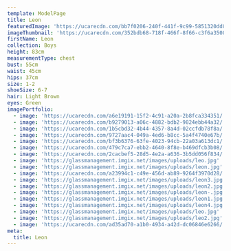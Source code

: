 ```yaml
---
template: ModelPage
title: Leon
featuredImage: 'https://ucarecdn.com/bb7f0206-240f-441f-9c99-5851320dd8a4/'
imageThumbnail: 'https://ucarecdn.com/352bdb68-718f-466f-8f66-c3f6a3508b4a/'
firstName: Leon
collection: Boys
height: 83cm
measurementType: chest
bust: 55cm
waist: 45cm
hips: 37cm
size: 1-2
shoeSize: 6-7
hair: Light Brown
eyes: Green
imagePortfolio:
  - image: 'https://ucarecdn.com/a6e19191-15f2-4c91-a20a-2b8fca334351/'
  - image: 'https://ucarecdn.com/b9279013-a06c-4882-bdb2-9824ebb44a32/'
  - image: 'https://ucarecdn.com/1b5cbd32-4b44-4357-8a4d-02ccfdb78f8a/'
  - image: 'https://ucarecdn.com/9727aac4-049a-4ed6-b8cc-5a4f4740e67b/'
  - image: 'https://ucarecdn.com/bf3b6376-63fe-4023-94cb-22a03a613dc1/'
  - image: 'https://ucarecdn.com/479c7ca7-ebb2-4640-8f8e-b469dfcb3b08/'
  - image: 'https://ucarecdn.com/2cacbef5-28d5-4e2a-a636-3b5dd056f834/'
  - image: 'https://glassmanagement.imgix.net/images/uploads/leo.jpg'
  - image: 'https://glassmanagement.imgix.net/images/uploads/leon.jpg'
  - image: 'https://ucarecdn.com/a23994c1-c49e-456d-ab89-9264f3970d28/'
  - image: 'https://glassmanagement.imgix.net/images/uploads/leon3.jpg'
  - image: 'https://glassmanagement.imgix.net/images/uploads/leon2.jpg'
  - image: 'https://glassmanagement.imgix.net/images/uploads/leon-.jpg'
  - image: 'https://glassmanagement.imgix.net/images/uploads/leon1.jpg'
  - image: 'https://glassmanagement.imgix.net/images/uploads/leon4.jpg'
  - image: 'https://glassmanagement.imgix.net/images/uploads/leo.jpg'
  - image: 'https://glassmanagement.imgix.net/images/uploads/leo2.jpg'
  - image: 'https://ucarecdn.com/ad35ad70-a1b0-4934-a42d-dc06846e6266/'
meta:
  title: Leon
---
```


